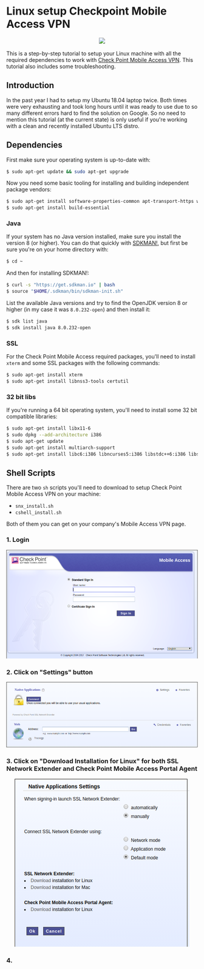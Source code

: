# Linux setup Checkpoint Mobile Access VPN

<div style="text-align:center">
    <img style="background-color:white" src="https://www.checkpoint.com/wp-content/themes/checkpoint-theme-v2/images/cp-logo-3x.png.pagespeed.ce.giMz7NxZUR.png"></img>
</div>

This is a step-by-step tutorial to setup your Linux machine with all the required dependencies to work with [Check Point Mobile Access VPN](https://www.checkpoint.com/products/mobile-access/). This tutorial also includes some troubleshooting.

## Introduction

In the past year I had to setup my Ubuntu 18.04 laptop twice. Both times were very exhausting and took long hours until it was ready to use due to so many different errors hard to find the solution on Google. So no need to mention this tutorial (at the current state) is only useful if you're working with a clean and recently installed Ubuntu LTS distro.

## Dependencies

First make sure your operating system is up-to-date with:

```bash
$ sudo apt-get update && sudo apt-get upgrade
```

Now you need some basic tooling for installing and building independent package vendors:

```bash
$ sudo apt-get install software-properties-common apt-transport-https wget curl
$ sudo apt-get install build-essential
```

### Java

If your system has no Java version installed, make sure you install the version 8 (or higher). You can do that quickly with [SDKMAN!](https://sdkman.io/), but first be sure you're on your home directory with:

```bash
$ cd ~
```

And then for installing SDKMAN!:

```bash
$ curl -s "https://get.sdkman.io" | bash
$ source "$HOME/.sdkman/bin/sdkman-init.sh"
```

List the available Java versions and try to find the OpenJDK version 8 or higher (in my case it was `8.0.232-open`) and then install it:

```bash 
$ sdk list java
$ sdk install java 8.0.232-open
```

### SSL

For the Check Point Mobile Access required packages, you'll need to install `xterm` and some SSL packages with the following commands:

```bash
$ sudo apt-get install xterm
$ sudo apt-get install libnss3-tools certutil
```

### 32 bit libs

If you're running a 64 bit operating system, you'll need to install some 32 bit compatible libraries:

```bash
$ sudo apt-get install libx11-6
$ sudo dpkg --add-architecture i386
$ sudo apt-get update
$ sudo apt-get install multiarch-support
$ sudo apt-get install libc6:i386 libncurses5:i386 libstdc++6:i386 libstdc++5:i386 libpam0g:i386
```

## Shell Scripts

There are two `sh` scripts you'll need to download to setup Check Point Mobile Access VPN on your machine:

- `snx_install.sh`
- `cshell_install.sh`

Both of them you can get on your company's Mobile Access VPN page.

### 1. Login

<div style="text-align:center">
    <img src="login.png"></img>
</div>


### 2. Click on "Settings" button
<div style="text-align:center">
    <img src="main.png"></img>
</div>

### 3. Click on "Download Installation for Linux" for both SSL Network Extender and Check Point Mobile Access Portal Agent
<div style="text-align:center">
    <img src="settings.png"></img>
</div>

### 4.
